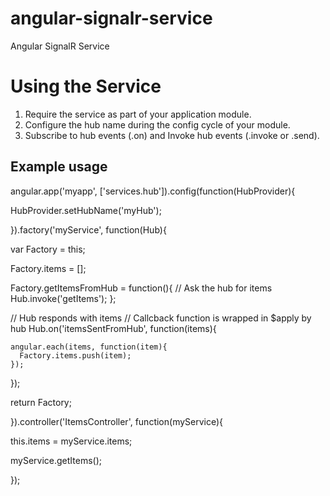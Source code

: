angular-signalr-service
=======================

Angular SignalR Service

# Using the Service

1. Require the service as part of your application module.
2. Configure the hub name during the config cycle of your module.
3. Subscribe to hub events (.on) and Invoke hub events (.invoke or .send).


## Example usage

angular.app('myapp', ['services.hub']).config(function(HubProvider){

  HubProvider.setHubName('myHub');

}).factory('myService', function(Hub){

  var Factory = this;
  
  Factory.items = [];
  
  Factory.getItemsFromHub = function(){
    // Ask the hub for items
    Hub.invoke('getItems');
  };
  
  // Hub responds with items
  // Callcback function is wrapped in $apply by hub
  Hub.on('itemsSentFromHub', function(items){
  
    angular.each(items, function(item){
      Factory.items.push(item);
    });
  
  });
  
  
  return Factory;

}).controller('ItemsController', function(myService){

  this.items = myService.items;
  
  myService.getItems();

});

